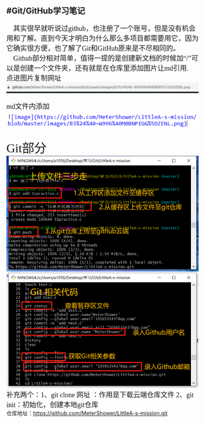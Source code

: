 #**Git/GitHub学习笔记**
---
<font size=4 face="黑体" >&emsp;其实很早就听说过github，也注册了一个账号，但是没有机会用和了解。直到今天才明白为什么那么多项目都需要用它，因为它确实很方便，也了解了Git和GitHub原来是不尽相同的。  
&emsp;Github部分相对简单，值得一提的是创建新文档的时候加“/”可以是创建一个文件夹，还有就是在仓库里添加图片让md引用.
</font>
</br>
<font size=4 face="黑体" >点进图片复制网址</font>   
![image](https://github.com/MeterShower/LittleA-s-mission/blob/master/images/1583764963(1).png)  
</br>
<font size=4 face="黑体" >md文件内添加</font>  
![image](https://github.com/MeterShower/LittleA-s-mission/blob/master/images/1583764985(1).png)  
</br>
<font size=6 face="黑体" >Git部分</font>  
![image](https://github.com/MeterShower/LittleA-s-mission/blob/master/images/1583764882(1).png)
![image](https://github.com/MeterShower/LittleA-s-mission/blob/master/images/1583765854.png)  
<font size=4 face="黑体" >补充两个：1、git clone 网址 ：作用是下载云端仓库文件 2、git init：初始化，创建本地git仓库</font>
</br>
仓库地址：https://github.com/MeterShower/LittleA-s-mission.git

